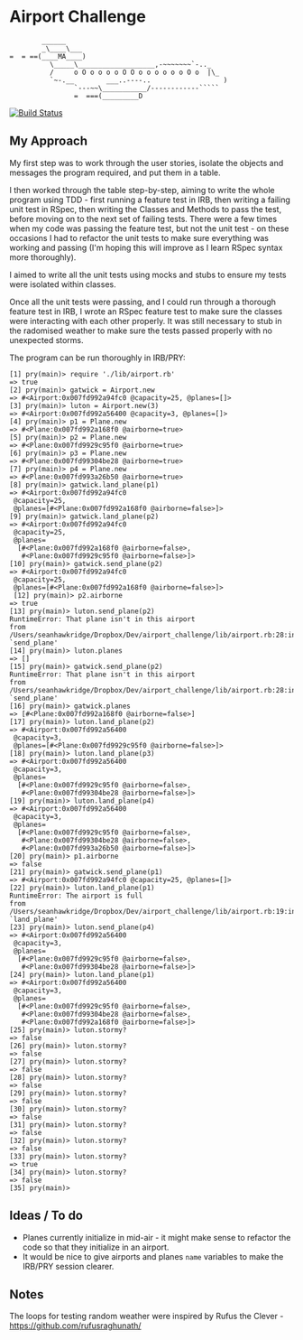 Airport Challenge
=================

````
        ______
        _\____\___
=  = ==(____MA____)
          \_____\___________________,-~~~~~~~`-.._
          /     o O o o o o O O o o o o o o O o  |\_
          `~-.__        ___..----..                  )
                `---~~\___________/------------`````
                =  ===(_________D

````

[![Build Status](https://travis-ci.org/seanhawkridge/airport_challenge.svg?branch=master)](https://travis-ci.org/seanhawkridge/airport_challenge)

My Approach
---------

My first step was to work through the user stories, isolate the objects and messages the program required, and put them in a table.

I then worked through the table step-by-step, aiming to write the whole program using TDD - first running a feature test in IRB, then writing a failing unit test in RSpec, then writing the Classes and Methods to pass the test, before moving on to the next set of failing tests. There were a few times when my code was passing the feature test, but not the unit test - on these occasions I had to refactor the unit tests to make sure everything was working and passing (I'm hoping this will improve as I learn RSpec syntax more thoroughly).

I aimed to write all the unit tests using mocks and stubs to ensure my tests were isolated within classes.

Once all the unit tests were passing, and I could run through a thorough feature test in IRB, I wrote an RSpec feature test to make sure the classes were interacting with each other properly. It was still necessary to stub in the radomised weather to make sure the tests passed properly with no unexpected storms.

The program can be run thoroughly in IRB/PRY:

```
[1] pry(main)> require './lib/airport.rb'
=> true
[2] pry(main)> gatwick = Airport.new
=> #<Airport:0x007fd992a94fc0 @capacity=25, @planes=[]>
[3] pry(main)> luton = Airport.new(3)
=> #<Airport:0x007fd992a56400 @capacity=3, @planes=[]>
[4] pry(main)> p1 = Plane.new
=> #<Plane:0x007fd992a168f0 @airborne=true>
[5] pry(main)> p2 = Plane.new
=> #<Plane:0x007fd9929c95f0 @airborne=true>
[6] pry(main)> p3 = Plane.new
=> #<Plane:0x007fd99304be28 @airborne=true>
[7] pry(main)> p4 = Plane.new
=> #<Plane:0x007fd993a26b50 @airborne=true>
[8] pry(main)> gatwick.land_plane(p1)
=> #<Airport:0x007fd992a94fc0
 @capacity=25,
 @planes=[#<Plane:0x007fd992a168f0 @airborne=false>]>
[9] pry(main)> gatwick.land_plane(p2)
=> #<Airport:0x007fd992a94fc0
 @capacity=25,
 @planes=
  [#<Plane:0x007fd992a168f0 @airborne=false>,
   #<Plane:0x007fd9929c95f0 @airborne=false>]>
[10] pry(main)> gatwick.send_plane(p2)
=> #<Airport:0x007fd992a94fc0
 @capacity=25,
 @planes=[#<Plane:0x007fd992a168f0 @airborne=false>]>
 [12] pry(main)> p2.airborne
=> true
[13] pry(main)> luton.send_plane(p2)
RuntimeError: That plane isn't in this airport
from /Users/seanhawkridge/Dropbox/Dev/airport_challenge/lib/airport.rb:28:in `send_plane'
[14] pry(main)> luton.planes
=> []
[15] pry(main)> gatwick.send_plane(p2)
RuntimeError: That plane isn't in this airport
from /Users/seanhawkridge/Dropbox/Dev/airport_challenge/lib/airport.rb:28:in `send_plane'
[16] pry(main)> gatwick.planes
=> [#<Plane:0x007fd992a168f0 @airborne=false>]
[17] pry(main)> luton.land_plane(p2)
=> #<Airport:0x007fd992a56400
 @capacity=3,
 @planes=[#<Plane:0x007fd9929c95f0 @airborne=false>]>
[18] pry(main)> luton.land_plane(p3)
=> #<Airport:0x007fd992a56400
 @capacity=3,
 @planes=
  [#<Plane:0x007fd9929c95f0 @airborne=false>,
   #<Plane:0x007fd99304be28 @airborne=false>]>
[19] pry(main)> luton.land_plane(p4)
=> #<Airport:0x007fd992a56400
 @capacity=3,
 @planes=
  [#<Plane:0x007fd9929c95f0 @airborne=false>,
   #<Plane:0x007fd99304be28 @airborne=false>,
   #<Plane:0x007fd993a26b50 @airborne=false>]>
[20] pry(main)> p1.airborne
=> false
[21] pry(main)> gatwick.send_plane(p1)
=> #<Airport:0x007fd992a94fc0 @capacity=25, @planes=[]>
[22] pry(main)> luton.land_plane(p1)
RuntimeError: The airport is full
from /Users/seanhawkridge/Dropbox/Dev/airport_challenge/lib/airport.rb:19:in `land_plane'
[23] pry(main)> luton.send_plane(p4)
=> #<Airport:0x007fd992a56400
 @capacity=3,
 @planes=
  [#<Plane:0x007fd9929c95f0 @airborne=false>,
   #<Plane:0x007fd99304be28 @airborne=false>]>
[24] pry(main)> luton.land_plane(p1)
=> #<Airport:0x007fd992a56400
 @capacity=3,
 @planes=
  [#<Plane:0x007fd9929c95f0 @airborne=false>,
   #<Plane:0x007fd99304be28 @airborne=false>,
   #<Plane:0x007fd992a168f0 @airborne=false>]>
[25] pry(main)> luton.stormy?
=> false
[26] pry(main)> luton.stormy?
=> false
[27] pry(main)> luton.stormy?
=> false
[28] pry(main)> luton.stormy?
=> false
[29] pry(main)> luton.stormy?
=> false
[30] pry(main)> luton.stormy?
=> false
[31] pry(main)> luton.stormy?
=> false
[32] pry(main)> luton.stormy?
=> false
[33] pry(main)> luton.stormy?
=> true
[34] pry(main)> luton.stormy?
=> false
[35] pry(main)>

```

Ideas / To do
---------

* Planes currently initialize in mid-air - it might make sense to refactor the code so that they initialize in an airport.
* It would be nice to give airports and planes `name` variables to make the IRB/PRY session clearer.

Notes
-------

The loops for testing random weather were inspired by Rufus the Clever - https://github.com/rufusraghunath/
